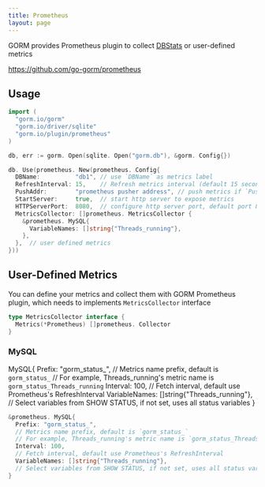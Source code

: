 ```yaml
---
title: Prometheus
layout: page
---
```


GORM provides Prometheus plugin to collect [DBStats](https://pkg.go.dev/database/sql?tab=doc#DBStats) or user-defined metrics

https://github.com/go-gorm/prometheus

## Usage

```go
import (
  "gorm.io/gorm"
  "gorm.io/driver/sqlite"
  "gorm.io/plugin/prometheus"
)

db, err := gorm. Open(sqlite. Open("gorm.db"), &gorm. Config{})

db. Use(prometheus. New(prometheus. Config{
  DBName:          "db1", // use `DBName` as metrics label
  RefreshInterval: 15,    // Refresh metrics interval (default 15 seconds)
  PushAddr:        "prometheus pusher address", // push metrics if `PushAddr` configured
  StartServer:     true,  // start http server to expose metrics
  HTTPServerPort:  8080,  // configure http server port, default port 8080 (if you have configured multiple instances, only the first `HTTPServerPort` will be used to start server)
  MetricsCollector: []prometheus. MetricsCollector {
    &prometheus. MySQL{
      VariableNames: []string{"Threads_running"},
    },
  },  // user defined metrics
}))
```

## User-Defined Metrics

You can define your metrics and collect them with GORM Prometheus plugin, which needs to implements `MetricsCollector` interface

```go
type MetricsCollector interface {
  Metrics(*Prometheus) []prometheus. Collector
}
```

### MySQL

MySQL{ Prefix: "gorm_status_", // Metrics name prefix, default is `gorm_status_` // For example, Threads_running's metric name is `gorm_status_Threads_running` Interval: 100, // Fetch interval, default use Prometheus's RefreshInterval VariableNames: []string{"Threads_running"}, // Select variables from SHOW STATUS, if not set, uses all status variables }

```go
&prometheus. MySQL{
  Prefix: "gorm_status_",
  // Metrics name prefix, default is `gorm_status_`
  // For example, Threads_running's metric name is `gorm_status_Threads_running`
  Interval: 100,
  // Fetch interval, default use Prometheus's RefreshInterval
  VariableNames: []string{"Threads_running"},
  // Select variables from SHOW STATUS, if not set, uses all status variables
}
```
